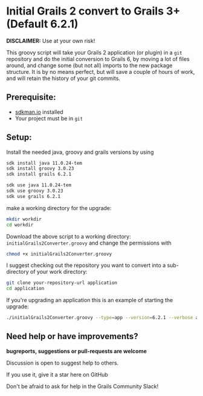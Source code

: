 # Initial Grails 2 convert to Grails 3+ (Default 6.2.1)

**DISCLAIMER:** Use at your own risk!

This groovy script will take your Grails 2 application (or plugin) in a `git` repository and do the initial conversion to Grails 6, by moving a lot of files around, and change some (but not all) imports to the new package structure. It is by no means perfect, but will save a couple of hours of work, and will retain the history of your git commits.

## Prerequisite:

* [sdkman.io](http://sdkman.io) installed
* Your project must be in `git`

## Setup:

Install the needed java, groovy and grails versions by using

```bash
sdk install java 11.0.24-tem 
sdk install groovy 3.0.23
sdk install grails 6.2.1
```

```bash
sdk use java 11.0.24-tem 
sdk use groovy 3.0.23
sdk use grails 6.2.1
```

make a working directory for the upgrade:

```bash
mkdir workdir
cd workdir
```

Download the above script to a working directory: `initialGrails2Converter.groovy`
and change the permissions with

```bash
chmod +x initialGrails2Converter.groovy
```

I suggest checking out the repository you want to convert into a sub-directory of your work directory:

```bash
git clone your-repository-url application
cd application
```

If you're upgrading an application this is an example of starting the upgrade:

```bash
./initialGrails2Converter.groovy --type=app --version=6.2.1 --verbose application
``` 

## Need help or have improvements?

**bugreports, suggestions or pull-requests are welcome**

Discussion is open to suggest help to others.

If you use it, give it a star here on GitHub

Don't be afraid to ask for help in the Grails Community Slack!




